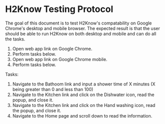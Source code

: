 # H2Know Testing Protocol

The goal of this document is to test H2Know's compatability on Google Chrome's desktop and mobile browser. The expected result is that
the user should be able to run H2Know on both desktop and mobile and can do all the tasks.

1. Open web app link on Google Chrome.
2. Perform tasks below.
3. Open web app link on Google Chrome mobile.
4. Perform tasks below.

Tasks:
1. Navigate to the Bathoom link and input a shower time of X minutes (X being greater than 0 and less than 100)
2. Navigate to the Kitchen link and click on the Dishwater icon, read the popup, and close it.
3. Navigate to the Kitchen link and click on the Hand washing icon, read the popup, and close it.
4. Navigate to the Home page and scroll down to read the information.

